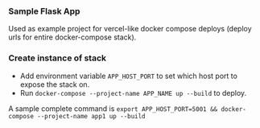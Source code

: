 
### Sample Flask App

Used as example project for vercel-like docker compose deploys (deploy urls for entire docker-compose stack).


### Create instance of stack

- Add environment variable `APP_HOST_PORT` to set which host port to expose the stack on. 
- Run `docker-compose --project-name APP_NAME up --build` to deploy.

A sample complete command is `export APP_HOST_PORT=5001 && docker-compose --project-name app1 up --build`